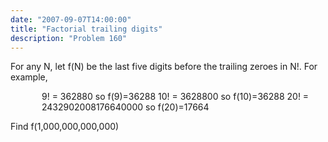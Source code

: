 ```yaml
---
date: "2007-09-07T14:00:00"
title: "Factorial trailing digits"
description: "Problem 160"
---
```


<p>For any N, let f(N) be the last five digits before the trailing zeroes in N!.
For example,</p>
<p style="margin-left:50px;">9! = 362880 so f(9)=36288
10! = 3628800 so f(10)=36288
20! = 2432902008176640000 so f(20)=17664</p>
<p>Find f(1,000,000,000,000)</p>

